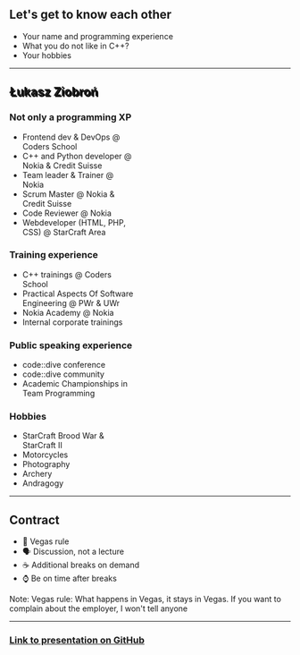## Let's get to know each other

* Your name and programming experience
* What you do not like in C++?
* Your hobbies

___
<!-- .slide: data-background="img/lukasz.jpg" -->

<h2 style="text-shadow: 2px 2px black;">Łukasz Ziobroń</h2>
<div class="box fragment" style="width: 45%; left: 0; top: 100px;">

### Not only a programming XP

* Frontend dev & DevOps @ Coders School
* C++ and Python developer @ Nokia & Credit Suisse
* Team leader & Trainer @ Nokia
* Scrum Master @ Nokia & Credit Suisse
* Code Reviewer @ Nokia
* Webdeveloper (HTML, PHP, CSS) @ StarCraft Area

</div>

<div class="box fragment" style="width: 45%; right: 0; top: 100px;">

### Training experience

* C++ trainings @ Coders School
* Practical Aspects Of Software Engineering @ PWr & UWr
* Nokia Academy @ Nokia
* Internal corporate trainings

</div>

<div class="box fragment" style="width: 45%; left: 0; top: 400px;">

### Public speaking experience

* code::dive conference
* code::dive community
* Academic Championships in Team Programming

</div>

<div class="box fragment" style="width: 45%; right: 0; top: 400px;">

### Hobbies

* StarCraft Brood War & StarCraft II
* Motorcycles
* Photography
* Archery
* Andragogy

</div>

___

## Contract

<ul>
    <li class="fragment fade-in">🎰 Vegas rule</li>
    <li class="fragment fade-in">🗣 Discussion, not a lecture</li>
    <li class="fragment fade-in">☕️ Additional breaks on demand</li>
    <li class="fragment fade-in">⌚️ Be on time after breaks</li>
</ul>

Note:
Vegas rule: What happens in Vegas, it stays in Vegas.
If you want to complain about the employer, I won't tell anyone

___

### [Link to presentation on GitHub](https://github.com/coders-school/advanced_cpp/tree/master/md.modern_cpp_basic_features)
